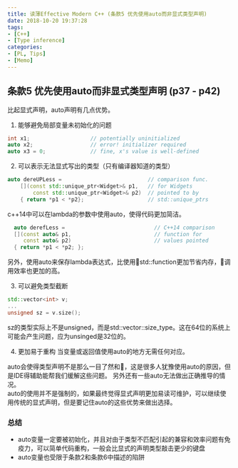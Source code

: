 ```yaml
---
title: 读薄Effective Modern C++ (条款5 优先使用auto而非显式类型声明)
date: 2018-10-20 19:37:28
tags: 
- [C++]
- [Type inference]
categories:
- [PL, Tips]
- [Memo]
---
```


## 条款5 优先使用auto而非显式类型声明 (p37 - p42)

比起显式声明，auto声明有几点优势。 

1. 能够避免局部变量未初始化的问题
```cpp
int x1;                   // potentially uninitialized
auto x2;                  // error! initializer required
auto x3 = 0;              // fine, x's value is well-defined
```
<!-- more -->
2. 可以表示无法显式写出的类型（只有编译器知道的类型）
```cpp
auto dereUPLess =                           // comparison func.
    [](const std::unique_ptr<Widget>& p1,   // for Widgets
        const std::unique_ptr<Widget>& p2)  // pointed to by
    { return *p1 < *p2};                    // std::unique_ptrs
```
c++14中可以在lambda的参数中使用auto，使得代码更加简洁。
```cpp
  auto derefLess =                            // C++14 comparison
  [](const auto& p1,                          // function for
     const auto& p2)                          // values pointed
  { return *p1 < *p2; };
```
另外，使用auto来保存lambda表达式，比使用std::function更加节省内存，调用效率也更加的高。

3. 可以避免类型截断
```cpp
std::vector<int> v;
...
unsigned sz = v.size();
```
sz的类型实际上不是unsigned，而是std::vector<int>::size_type。这在64位的系统上可能会产生问题，应为unsinged是32位的。

4. 更加易于重构
当变量或返回值使用auto的地方无需任何对应。

auto会使得类型声明不是那么一目了然和，这是很多人犹豫使用auto的原因，但是IDE得辅助能帮我们缓解这些问题。 另外还有一些auto无法做出正确推导的情况。        
auto的使用并不是强制的，如果最终觉得显式声明更加易读可维护，可以继续使用传统的显式声明，但是要记住auto的这些优势来做出选择。        

### 总结
- auto变量一定要被初始化，并且对由于类型不匹配引起的兼容和效率问题有免疫力，可以简单代码重构，一般会比显式的声明类型敲击更少的键盘
- auto变量也受限于条款2和条款6中描述的陷阱

